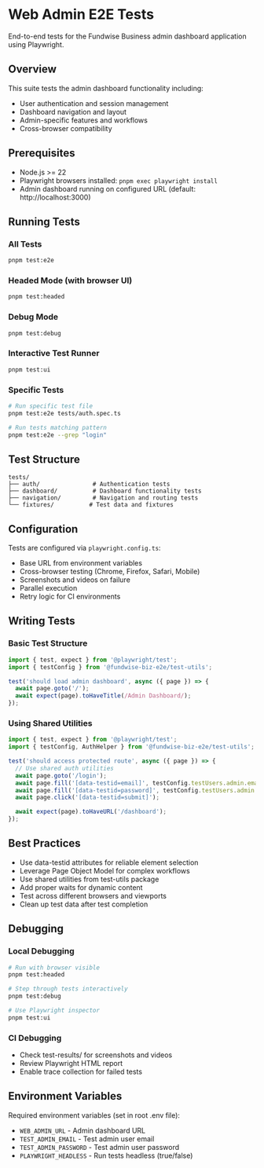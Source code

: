 # Web Admin E2E Tests

End-to-end tests for the Fundwise Business admin dashboard application using Playwright.

## Overview

This suite tests the admin dashboard functionality including:

- User authentication and session management
- Dashboard navigation and layout
- Admin-specific features and workflows
- Cross-browser compatibility

## Prerequisites

- Node.js >= 22
- Playwright browsers installed: `pnpm exec playwright install`
- Admin dashboard running on configured URL (default: http://localhost:3000)

## Running Tests

### All Tests

```bash
pnpm test:e2e
```

### Headed Mode (with browser UI)

```bash
pnpm test:headed
```

### Debug Mode

```bash
pnpm test:debug
```

### Interactive Test Runner

```bash
pnpm test:ui
```

### Specific Tests

```bash
# Run specific test file
pnpm test:e2e tests/auth.spec.ts

# Run tests matching pattern
pnpm test:e2e --grep "login"
```

## Test Structure

```
tests/
├── auth/               # Authentication tests
├── dashboard/          # Dashboard functionality tests
├── navigation/         # Navigation and routing tests
└── fixtures/          # Test data and fixtures
```

## Configuration

Tests are configured via `playwright.config.ts`:

- Base URL from environment variables
- Cross-browser testing (Chrome, Firefox, Safari, Mobile)
- Screenshots and videos on failure
- Parallel execution
- Retry logic for CI environments

## Writing Tests

### Basic Test Structure

```typescript
import { test, expect } from '@playwright/test';
import { testConfig } from '@fundwise-biz-e2e/test-utils';

test('should load admin dashboard', async ({ page }) => {
  await page.goto('/');
  await expect(page).toHaveTitle(/Admin Dashboard/);
});
```

### Using Shared Utilities

```typescript
import { test, expect } from '@playwright/test';
import { testConfig, AuthHelper } from '@fundwise-biz-e2e/test-utils';

test('should access protected route', async ({ page }) => {
  // Use shared auth utilities
  await page.goto('/login');
  await page.fill('[data-testid=email]', testConfig.testUsers.admin.email);
  await page.fill('[data-testid=password]', testConfig.testUsers.admin.password);
  await page.click('[data-testid=submit]');

  await expect(page).toHaveURL('/dashboard');
});
```

## Best Practices

- Use data-testid attributes for reliable element selection
- Leverage Page Object Model for complex workflows
- Use shared utilities from test-utils package
- Add proper waits for dynamic content
- Test across different browsers and viewports
- Clean up test data after test completion

## Debugging

### Local Debugging

```bash
# Run with browser visible
pnpm test:headed

# Step through tests interactively
pnpm test:debug

# Use Playwright inspector
pnpm test:ui
```

### CI Debugging

- Check test-results/ for screenshots and videos
- Review Playwright HTML report
- Enable trace collection for failed tests

## Environment Variables

Required environment variables (set in root .env file):

- `WEB_ADMIN_URL` - Admin dashboard URL
- `TEST_ADMIN_EMAIL` - Test admin user email
- `TEST_ADMIN_PASSWORD` - Test admin user password
- `PLAYWRIGHT_HEADLESS` - Run tests headless (true/false)
